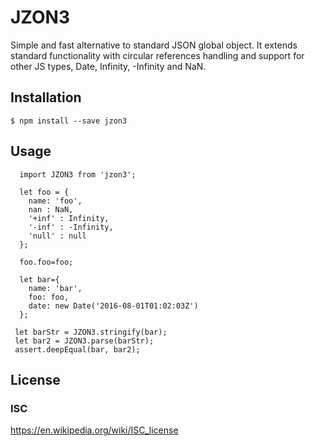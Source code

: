 # JZON3

Simple and fast alternative to standard JSON global object. It extends
standard functionality with circular references handling and support for other JS types,
Date, Infinity, -Infinity and NaN.

## Installation

  ```
  $ npm install --save jzon3
  ```

## Usage
```
  import JZON3 from 'jzon3';

  let foo = {
    name: 'foo',
    nan : NaN,
    '+inf' : Infinity,
    '-inf' : -Infinity,
    'null' : null
  };

  foo.foo=foo;

  let bar={
    name: 'bar',
    foo: foo,
    date: new Date('2016-08-01T01:02:03Z')
  };

 let barStr = JZON3.stringify(bar);
 let bar2 = JZON3.parse(barStr);
 assert.deepEqual(bar, bar2);
```
## License
### ISC
https://en.wikipedia.org/wiki/ISC_license
